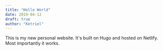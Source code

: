 ```yaml
---
title: "Hello World"
date: 2019-04-12
draft: true
author: "Ketriel"
---
```


This is my new personal website. It's built on Hugo and hosted on Netlify.
Most importantly it works.
